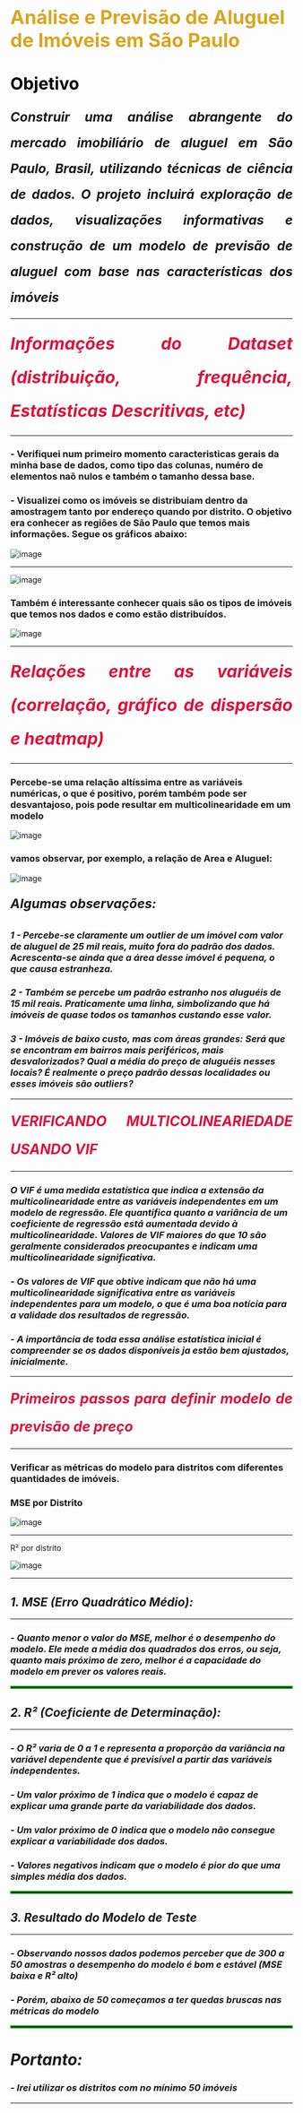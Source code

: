 <h1 style='color: #DAA520; font-size: 34px; font-weight: bold;'>Análise e Previsão de Aluguel de Imóveis em São Paulo</h1>

# <font color="black" style="font-size: 30px;">Objetivo</font>


 <p style='font-size: 23px; line-height: 2; margin: 0px 0px; text-align: justify; text-indent: 0px;'>    
<i><b> Construir uma análise abrangente do mercado imobiliário de aluguel em São Paulo, Brasil, utilizando técnicas de ciência de dados. O projeto incluirá exploração de dados, visualizações informativas e construção de um modelo de previsão de aluguel com base nas características dos imóveis</b></i>     
</p>


---

 <p style=' font-size: 30px; line-height: 2; margin: 0px 0px; text-align: justify; text-indent: 0px;text-indent: 0px; color: #DC143C;'>    
<i><b> Informações do Dataset (distribuição, frequência, Estatísticas Descritivas, etc) </b></i>     
</p>

---

### - Verifiquei num primeiro momento caracteristicas gerais da minha base de dados, como tipo das colunas, numéro de elementos naõ nulos e também o tamanho dessa base.

### - Visualizei como os imóveis se distribuiam dentro da amostragem tanto por endereço quando por distrito. O objetivo era conhecer as regiões de São Paulo que temos mais informações. Segue os gráficos abaixo:

![image](https://github.com/MiguelFreire-bit/Aluguel_Imoveis-SP-ProjetoDS/assets/72529654/59c70260-585f-408a-8b07-b2f113a50547)

---

![image](https://github.com/MiguelFreire-bit/Aluguel_Imoveis-SP-ProjetoDS/assets/72529654/e1bfa2e1-ed94-47e5-9d35-863da0c27898)

### Também é interessante conhecer quais são os tipos de imóveis que temos nos dados e como estão distribuídos.

![image](https://github.com/MiguelFreire-bit/Aluguel_Imoveis-SP-ProjetoDS/assets/72529654/89329724-0e89-4fb9-8904-d9cb76249934)





---

<p style=' font-size: 30px; line-height: 2; margin: 0px 0px; text-align: justify; text-indent: 0px;text-indent: 0px; color: #DC143C;'>    
<i><b>Relações entre as variáveis (correlação, gráfico de dispersão e heatmap)</b></i>     
</p>

---

### Percebe-se uma relação altíssima entre as variáveis numéricas, o que é positivo, porém também pode ser desvantajoso, pois pode resultar em multicolinearidade em um modelo

![image](https://github.com/MiguelFreire-bit/Aluguel_Imoveis-SP-ProjetoDS/assets/72529654/c31864da-3444-4c01-b6a5-2118423c7bd6)

### vamos observar, por exemplo, a relação de Area e Aluguel:

![image](https://github.com/MiguelFreire-bit/Aluguel_Imoveis-SP-ProjetoDS/assets/72529654/d0bce17d-9624-4308-b574-765966a12861)


 <p style='font-size: 23px; line-height: 2; margin: 0px 0px; text-align: justify; text-indent: 0px;'>    
<i><b>Algumas observações: 
     
###  1 - Percebe-se claramente um outlier de um imóvel com valor de aluguel de 25 mil reais, muito fora do padrão dos dados. Acrescenta-se ainda que a área desse imóvel é pequena, o que causa estranheza.
      

    
###  2 - Também se percebe um padrão estranho nos aluguéis de 15 mil reais. Praticamente uma linha, simbolizando que há imóveis de quase todos os tamanhos custando esse valor.
    

###  3 - Imóveis de baixo custo, mas com áreas grandes: Será que se encontram em bairros mais periféricos, mais desvalorizados? Qual a média do preço de aluguéis nesses locais? É realmente o preço padrão dessas localidades ou esses imóveis são outliers?
</b></i>     
</p>



---
<p style=' font-size: 25px; line-height: 2; margin: 0px 0px; text-align: justify; text-indent: 0px;text-indent: 0px; color: #DC143C;'>    
<i><b>VERIFICANDO MULTICOLINEARIEDADE USANDO VIF</b></i>     
</p>

---

 <p style='font-size: 23px; line-height: 2; margin: 0px 0px; text-align: justify; text-indent: 0px;'>    
<i><b>  
    
### O VIF é uma medida estatística que indica a extensão da multicolinearidade entre as variáveis independentes em um modelo de regressão. Ele quantifica quanto a variância de um coeficiente de regressão está aumentada devido à multicolinearidade. Valores de VIF maiores do que 10 são geralmente considerados preocupantes e indicam uma multicolinearidade significativa.


</b></i>     
</p>

 <p style='font-size: 23px; line-height: 2; margin: 0px 0px; text-align: justify; text-indent: 0px;'>    
<i><b>  
    
### - Os valores de VIF que obtive indicam que não há uma multicolinearidade significativa entre as variáveis independentes para um modelo, o que é uma boa notícia para a validade dos resultados de regressão.
    

### - A importância de toda essa análise estatística inicial é compreender se os dados disponíveis ja estão bem ajustados, inicialmente.

</b></i>     
</p>

---

<p style=' font-size: 25px; line-height: 2; margin: 0px 0px; text-align: justify; text-indent: 0px;text-indent: 0px; color: #DC143C;'>    
<i><b>Primeiros passos para definir modelo de previsão de preço</b></i>     
</p>

---

### Verificar as métricas do modelo para distritos com diferentes quantidades de imóveis.

### MSE por Distrito
![image](https://github.com/MiguelFreire-bit/Aluguel_Imoveis-SP-ProjetoDS/assets/72529654/de3cd038-cd48-48e5-9cdb-653961eb393f)

---

R² por distrito

![image](https://github.com/MiguelFreire-bit/Aluguel_Imoveis-SP-ProjetoDS/assets/72529654/9f944248-47f3-461d-9499-22076683ba25)

---

 <p style='font-size: 23px; line-height: 2; margin: 0px 0px; text-align: justify; text-indent: 0px;'>    
<i><b>   
    
## 1. MSE (Erro Quadrático Médio): 

---
    
### - Quanto menor o valor do MSE, melhor é o desempenho do modelo. Ele mede a média dos quadrados dos erros, ou seja, quanto mais próximo de zero, melhor é a capacidade do modelo em prever os valores reais.


<hr style="border: 2px solid green;"> 
    
## 2. R² (Coeficiente de Determinação):

---    
    
### - O R² varia de 0 a 1 e representa a proporção da variância na variável dependente que é previsível a partir das variáveis independentes.
### - Um valor próximo de 1 indica que o modelo é capaz de explicar uma grande parte da variabilidade dos dados.
### - Um valor próximo de 0 indica que o modelo não consegue explicar a variabilidade dos dados.
### - Valores negativos indicam que o modelo é pior do que uma simples média dos dados.
    

    
<hr style="border: 2px solid green;">
    
## 3. Resultado do Modelo de Teste
    
---
    
### - Observando nossos dados podemos perceber que de 300 a 50 amostras o desempenho do modelo é bom e estável (MSE baixa e R² alto)
    
### - Porém, abaixo de 50 começamos a ter quedas bruscas nas métricas do modelo
    
<hr style="border: 2px solid green;">
    
    
# Portanto:
    
### - Irei utilizar os distritos com no mínimo 50 imóveis

</b></i>     
</p>

---














